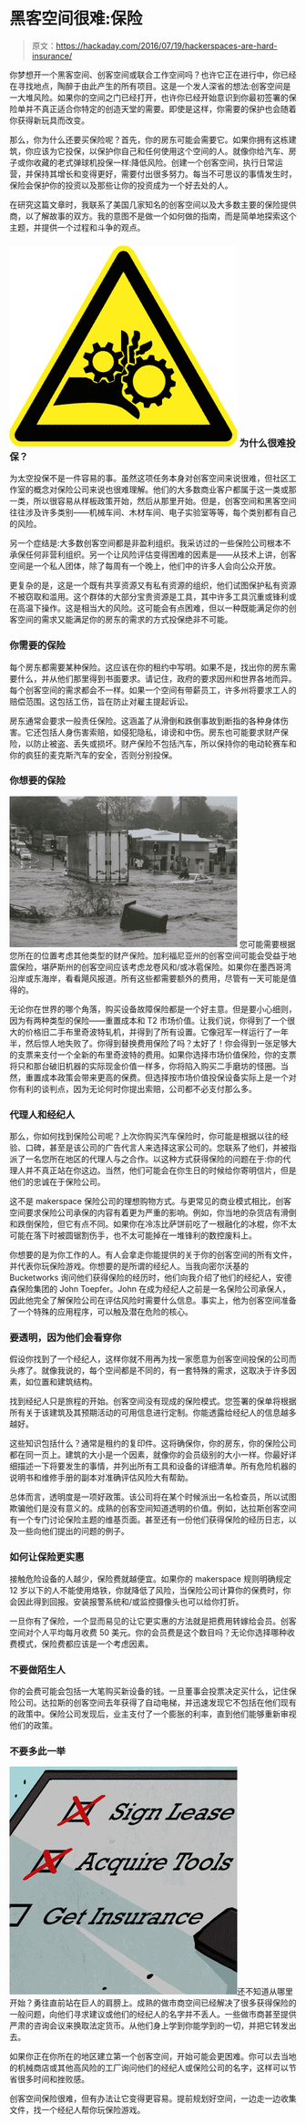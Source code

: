 # 黑客空间很难:保险

> 原文：<https://hackaday.com/2016/07/19/hackerspaces-are-hard-insurance/>

你梦想开一个黑客空间、创客空间或联合工作空间吗？也许它正在进行中，你已经在寻找地点，陶醉于由此产生的所有项目。这是一个发人深省的想法:创客空间是一大堆风险。如果你的空间之门已经打开，也许你已经开始意识到你最初签署的保险单并不真正适合你特定的创造天堂的需要。即使是这样，你需要的保护也会随着你获得新玩具而改变。

那么，你为什么还要买保险呢？首先，你的房东可能会需要它。如果你拥有这栋建筑，你应该为它投保，以保护你自己和任何使用这个空间的人。就像你给汽车、房子或你收藏的老式弹球机投保一样:降低风险。创建一个创客空间，执行日常运营，并保持其增长和变得更好，需要付出很多努力。每当不可思议的事情发生时，保险会保护你的投资以及那些让你的投资成为一个好去处的人。

在研究这篇文章时，我联系了美国几家知名的创客空间以及大多数主要的保险提供商，以了解故事的双方。我的意图不是做一个如何做的指南，而是简单地探索这个主题，并提供一个过程和斗争的观点。

### [![pinch point warning](img/28e10ae6b09bf672762ada101a0380cb.png)](https://hackaday.com/wp-content/uploads/2016/07/pinch-point-warning.png) 为什么很难投保？

为太空投保不是一件容易的事。虽然这项任务本身对创客空间来说很难，但社区工作室的概念对保险公司来说也很难理解。他们的大多数商业客户都属于这一类或那一类，所以很容易从样板政策开始，然后从那里开始。但是，创客空间和黑客空间往往涉及许多类别——机械车间、木材车间、电子实验室等等，每个类别都有自己的风险。

另一个症结是:大多数创客空间都是非盈利组织。我采访过的一些保险公司根本不承保任何非营利组织。另一个让风险评估变得困难的因素是——从技术上讲，创客空间是一个私人团体，除了每周有一个晚上，他们中的许多人会向公众开放。

更复杂的是，这是一个既有共享资源又有私有资源的组织，他们试图保护私有资源不被窃取和滥用。这个群体的大部分宝贵资源是工具，其中许多工具沉重或锋利或在高温下操作。这是相当大的风险。这可能会有点困难，但以一种既能满足你的创客空间的需求又能满足你的房东的需求的方式投保绝非不可能。

### 你需要的保险

每个房东都需要某种保险。这应该在你的租约中写明。如果不是，找出你的房东需要什么，并从他们那里得到书面要求。请记住，政府的要求因州和世界各地而异。每个创客空间的需求都会不一样。如果一个空间有带薪员工，许多州将要求工人的赔偿范围。这包括工伤，旨在防止对雇主提起诉讼。

房东通常会要求一般责任保险。这涵盖了从滑倒和跌倒事故到断指的各种身体伤害。它还包括人身伤害索赔，如侵犯隐私，诽谤和中伤。房东也可能要求财产保险，以防止被盗、丢失或损坏。财产保险不包括汽车，所以保持你的电动轮赛车和你的疯狂的麦克斯汽车的安全，否则分别投保。

### 你想要的保险

[![Trapped_woman_on_a_car_roof_during_flash_flooding_in_Toowoomba_2](img/b2d44555a92c4a77b7d4893be88f569f.png)](https://hackaday.com/wp-content/uploads/2016/07/trapped_woman_on_a_car_roof_during_flash_flooding_in_toowoomba_2.jpg) 您可能需要根据您所在的位置考虑其他类型的财产保险。加利福尼亚州的创客空间可能会受益于地震保险，堪萨斯州的创客空间应该考虑龙卷风和/或冰雹保险。如果你在墨西哥湾沿岸或东海岸，看看飓风报道。所有这些都需要额外的费用，尽管有一天可能是值得的。

无论你在世界的哪个角落，购买设备故障保险都是一个好主意。但是要小心细则，因为有两种类型的保险——重置成本和 T2 市场价值。让我们说，你得到了一个很大的价格旧二手布里奇波特轧机，并得到了所有设置。它像冠军一样运行了一年半，然后惊人地失败了。你得到替换费用保险了吗？太好了！你会得到一张足够大的支票来支付一个全新的布里奇波特的费用。如果你选择市场价值保险，你的支票将只和那台破旧机器的实际现金价值一样多，你将陷入购买二手磨坊的怪圈。当然，重置成本政策会带来更高的保费。但选择按市场价值投保设备实际上是一个对你有利的谈判点，因为无论何时你提出索赔，公司都不必支付那么多。

### 代理人和经纪人

那么，你如何找到保险公司呢？上次你购买汽车保险时，你可能是根据以往的经验、口碑，甚至是该公司的广告代言人来选择这家公司的。您联系了他们，并被指派了一名您所在地区的代理人与之合作。以这种方式获得保险的问题在于:你的代理人并不真正站在你这边。当然，他们可能会在你生日的时候给你寄明信片，但是他们的忠诚在于保险公司。

这不是 makerspace 保险公司的理想购物方式。与更常见的商业模式相比，创客空间要求保险公司承保的内容有着更为严重的影响。例如，你当地的杂货店有滑倒和跌倒保险，但它有点不同。如果你在冷冻比萨饼前吃了一根融化的冰棍，你不太可能在落下时被圆锯割伤手，也不太可能掉在一堆锋利的数控废料上。

你想要的是为你工作的人。有人会拿走你能提供的关于你的创客空间的所有文件，并代表你玩保险游戏。你想要的是所谓的经纪人。当我向密尔沃基的 Bucketworks 询问他们获得保险的经历时，他们向我介绍了他们的经纪人，安德森保险集团的 John Toepfer。John 在成为经纪人之前是一名保险公司承保人，因此他完全了解保险公司在评估风险时需要什么信息。事实上，他为创客空间准备了一个特殊的应用程序，可以触及潜在危险的核心。

### 要透明，因为他们会看穿你

假设你找到了一个经纪人，这样你就不用再为找一家愿意为创客空间投保的公司而头疼了。就像我说的，每个空间都是不同的，有一套特殊的需求，这取决于许多因素，如位置和建筑结构。

找到经纪人只是旅程的开始。创客空间没有现成的保险模式。您签署的保单将根据所有关于该建筑及其预期活动的可用信息进行定制。你能透露给经纪人的信息越多越好。

这些知识包括什么？通常是租约的复印件。这将确保你，你的房东，你的保险公司都在同一页上。建筑的大小是一个因素，就像你的会员级别的大小一样。你最好详细描述一下将要发生的事情，并列出所有工具和设备的详细清单。所有危险机器的说明书和维修手册的副本对准确评估风险大有帮助。

总体而言，透明度是一项好政策。该公司将在某个时候派出一名检查员，所以试图欺骗他们是没有意义的。成熟的创客空间知道透明的价值。例如，达拉斯创客空间有一个专门讨论保险主题的维基页面。甚至还有一份他们获得保险的经历日志，以及一些向他们提出的问题的例子。

### 如何让保险更实惠

接触危险设备的人越少，保险费就越便宜。如果你的 makerspace 规则明确规定 12 岁以下的人不能使用烙铁，你就降低了风险，当保险公司计算你的保费时，你会因此得到回报。安装报警系统和/或监控摄像头也可以给你打折。

一旦你有了保险，一个显而易见的让它更实惠的方法就是把费用转嫁给会员。创客空间对个人平均每月收费 50 美元。你的会员费是这个数目吗？无论你选择哪种收费模式，保险费都应该是一个考虑因素。

### 不要做陌生人

你的会费可能会包括一大笔购买新设备的钱。一旦董事会投票决定买什么，记住保险公司。达拉斯的创客空间去年获得了自动电梯，并迅速发现它不包括在他们现有的政策中。保险公司发现后，业主支付了一个膨胀的利率，直到他们能够重新审视他们的政策。

### 不要多此一举

![Insurance-thumb](img/95c8db9bd41e40de493fc3f036f0efea.png)还不知道从哪里开始？勇往直前站在巨人的肩膀上。成熟的做市商空间已经解决了很多获得保险的一般问题，向他们寻求建议或他们的经纪人的名字并不丢人。一些做市商甚至提供严肃的咨询会议来换取法定货币。从他们身上学到你能学到的一切，并把它转发出去。

如果你正在你所在的地区建立第一个创客空间，开始可能会更困难。你可以去当地的机械商店或其他高风险的工厂询问他们的经纪人或保险公司的名字，这样可以节省很多时间和挫败感。

创客空间保险很难，但有办法让它变得更容易。提前规划好空间，一边走一边收集文件，找一个经纪人帮你玩保险游戏。